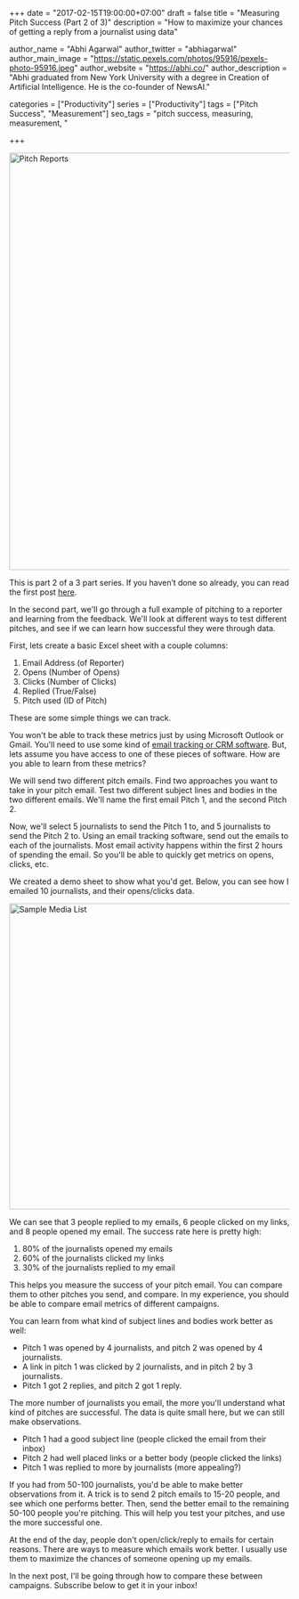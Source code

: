 +++
date = "2017-02-15T19:00:00+07:00"
draft = false
title = "Measuring Pitch Success (Part 2 of 3)"
description = "How to maximize your chances of getting a reply from a journalist using data"

author_name = "Abhi Agarwal"
author_twitter = "abhiagarwal"
author_main_image = "https://static.pexels.com/photos/95916/pexels-photo-95916.jpeg"
author_website = "https://abhi.co/"
author_description = "Abhi graduated from New York University with a degree in Creation of Artificial Intelligence. He is the co-founder of NewsAI."

categories = ["Productivity"]
series = ["Productivity"]
tags = ["Pitch Success", "Measurement"]
seo_tags = "pitch success, measuring, measurement, "

+++

<img src="https://static.pexels.com/photos/95916/pexels-photo-95916.jpeg" width="750px" alt="Pitch Reports">

<!-- How we doubled our pitch success using data -->

This is part 2 of a 3 part series. If you haven’t done so already, you can read the first post [here](https://www.newsai.co/blog/measuring-pitch-success/).

In the second part, we'll go through a full example of pitching to a reporter and learning from the feedback. We'll look at different ways to test different pitches, and see if we can learn how successful they were through data.

First, lets create a basic Excel sheet with a couple columns:

1. Email Address (of Reporter)
2. Opens (Number of Opens)
3. Clicks (Number of Clicks)
4. Replied (True/False)
5. Pitch used (ID of Pitch)

These are some simple things we can track.

You won't be able to track these metrics just by using Microsoft Outlook or Gmail. You'll need to use some kind of [email tracking or CRM software](https://www.newsai.co/). But, lets assume you have access to one of these pieces of software. How are you able to learn from these metrics?

We will send two different pitch emails. Find two approaches you want to take in your pitch email. Test two different subject lines and bodies in the two different emails. We'll name the first email Pitch 1, and the second Pitch 2.

Now, we'll select 5 journalists to send the Pitch 1 to, and 5 journalists to send the Pitch 2 to. Using an email tracking software, send out the emails to each of the journalists. Most email activity happens within the first 2 hours of spending the email. So you'll be able to quickly get metrics on opens, clicks, etc.

We created a demo sheet to show what you'd get. Below, you can see how I emailed 10 journalists, and their opens/clicks data.

<img src="https://storage.googleapis.com/newsai-main-site/blog/measuring-pitch-success-2/sample_sheet_3.png" width="550px" alt="Sample Media List">

We can see that 3 people replied to my emails, 6 people clicked on my links, and 8 people opened my email. The success rate here is pretty high:

1. 80% of the journalists opened my emails
2. 60% of the journalists clicked my links
3. 30% of the journalists replied to my email

This helps you measure the success of your pitch email. You can compare them to other pitches you send, and compare. In my experience, you should be able to compare email metrics of different campaigns.

You can learn from what kind of subject lines and bodies work better as well:

- Pitch 1 was opened by 4 journalists, and pitch 2 was opened by 4 journalists.
- A link in pitch 1 was clicked by 2 journalists, and in pitch 2 by 3 journalists. 
- Pitch 1 got 2 replies, and pitch 2 got 1 reply.

The more number of journalists you email, the more you'll understand what kind of pitches are successful. The data is quite small here, but we can still make observations.

- Pitch 1 had a good subject line (people clicked the email from their inbox)
- Pitch 2 had well placed links or a better body (people clicked the links)
- Pitch 1 was replied to more by journalists (more appealing?)

If you had from 50-100 journalists, you'd be able to make better observations from it. A trick is to send 2 pitch emails to 15-20 people, and see which one performs better. Then, send the better email to the remaining 50-100 people you're pitching. This will help you test your pitches, and use the more successful one.

At the end of the day, people don't open/click/reply to emails for certain reasons. There are ways to measure which emails work better. I usually use them to maximize the chances of someone opening up my emails.

In the next post, I'll be going through how to compare these between campaigns. Subscribe below to get it in your inbox!